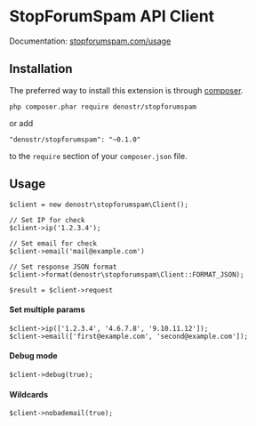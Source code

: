 # StopForumSpam API Client

Documentation: [stopforumspam.com/usage](https://stopforumspam.com/usage)

## Installation

The preferred way to install this extension is through [composer](https://getcomposer.org/).

```
php composer.phar require denostr/stopforumspam
```


or add

```
"denostr/stopforumspam": "~0.1.0"
```

to the `require` section of your `composer.json` file.

## Usage

```
$client = new denostr\stopforumspam\Client();

// Set IP for check
$client->ip('1.2.3.4');

// Set email for check
$client->email('mail@example.com')

// Set response JSON format
$client->format(denostr\stopforumspam\Client::FORMAT_JSON);

$result = $client->request
```

#### Set multiple params

```
$client->ip(['1.2.3.4', '4.6.7.8', '9.10.11.12']);
$client->email(['first@example.com', 'second@example.com']);
```

#### Debug mode

```
$client->debug(true);
```

#### Wildcards

```
$client->nobademail(true);
```
